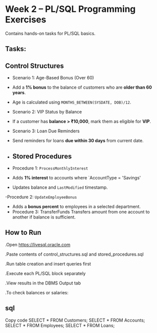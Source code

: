 # Week 2 – PL/SQL Programming Exercises

Contains hands-on tasks for PL/SQL basics.

## Tasks:

##  Control Structures

- Scenario 1: Age-Based Bonus (Over 60)
- Add a **1% bonus** to the balance of customers who are **older than 60 years**.
- Age is calculated using `MONTHS_BETWEEN(SYSDATE, DOB)/12`.
- Scenario 2: VIP Status by Balance
- If a customer has **balance > ₹10,000**, mark them as eligible for **VIP**.
- Scenario 3: Loan Due Reminders
- Send reminders for loans **due within 30 days** from current date.

- 
  ## Stored Procedures
- Procedure 1: `ProcessMonthlyInterest`
- Adds **1% interest** to accounts where `AccountType = 'Savings'
- Updates balance and `LastModified` timestamp.

 -Procedure 2: `UpdateEmployeeBonus`
- Adds a **bonus percent** to employees in a selected department.
- Procedure 3: TransferFunds
  Transfers amount from one account to another if balance is sufficient.

## How to Run
.Open https://livesql.oracle.com

.Paste contents of control_structures.sql and stored_procedures.sql

.Run table creation and insert queries first

.Execute each PL/SQL block separately

.View results in the DBMS Output tab

.To check balances or salaries:

## sql
Copy code
SELECT * FROM Customers;
SELECT * FROM Accounts;
SELECT * FROM Employees;
SELECT * FROM Loans;
